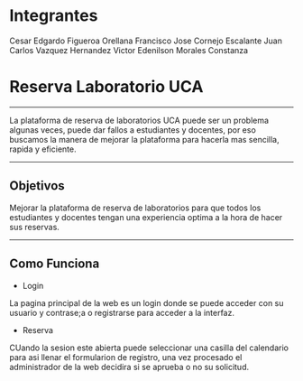 # Integrantes

Cesar Edgardo Figueroa Orellana
Francisco Jose Cornejo Escalante
Juan Carlos Vazquez Hernandez
Victor Edenilson Morales Constanza


# Reserva Laboratorio UCA
---

La plataforma de reserva de laboratorios UCA puede ser un problema algunas veces, puede dar fallos a estudiantes y docentes, por eso buscamos la manera de mejorar la plataforma para hacerla mas sencilla, rapida y eficiente.

---
## Objetivos

Mejorar la plataforma de reserva de laboratorios para que todos los estudiantes y docentes tengan una experiencia optima a la hora de hacer sus reservas.

---
## Como Funciona

* Login

La pagina principal de la web es un login donde se puede acceder con su usuario y contrase;a o registrarse para acceder a la interfaz.


* Reserva

CUando la sesion este abierta puede seleccionar una casilla del calendario para asi llenar el formularion de registro, una vez procesado el administrador de la web decidira si se aprueba o no su solicitud.


